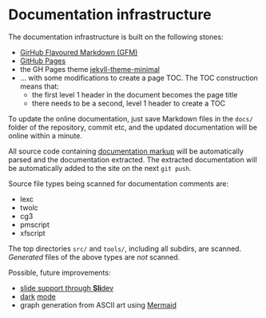 # Documentation infrastructure

The documentation infrastructure is built on the following stones:

- [GirHub Flavoured Markdown (GFM)](https://enterprise.github.com/downloads/en/markdown-cheatsheet.pdf)
- [GitHub Pages](https://pages.github.com)
- the GH Pages theme [jekyll-theme-minimal](https://github.com/pages-themes/minimal)
- … with some modifications to create a page TOC. The TOC construction means that:
    - the first level 1 header in the document becomes the page title
    - there needs to be a second, level 1 header to create a TOC

To update the online documentation, just save Markdown files in the `docs/`
folder of the repository, commit etc,
and the updated documentation will be online within a minute.

All source code containing
[documentation markup](infraremake/In-sourceDocumentationSpecification.md) will
be automatically parsed and the documentation extracted. The extracted
documentation will be automatically added to the site on the next `git push`.

Source file types being scanned for documentation comments are:

- lexc
- twolc
- cg3
- pmscript
- xfscript

The top directories `src/` and `tools/`, including all subdirs, are scanned.
*Generated* files of the above types are *not* scanned.

Possible, future improvements:

- [slide support through **Sli**dev](https://sli.dev)
- [dark](https://developer.mozilla.org/en-US/docs/Web/CSS/@media/prefers-color-scheme) [mode](https://css-tricks.com/a-complete-guide-to-dark-mode-on-the-web/)
- graph generation from ASCII art using [Mermaid](https://mermaid-js.github.io/)
